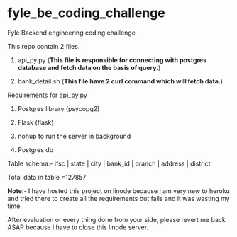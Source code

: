 # fyle_be_coding_challenge
Fyle Backend engineering coding challenge

This repo contain 2 files.
1) api_py.py (**This file is responsible for connecting with postgres database and fetch data on the basis of query.**)

2) bank_detail.sh (**This file have 2 curl command which will fetch data.**)

Requirements for api_py.py

1) Postgres library (psycopg2)

2) Flask (flask)

3) nohup to run the server in background

4) Postgres db

Table schema:-
ifsc | state | city | bank_id | branch | address | district

Total data in table =127857

**Note**:- I have hosted this project on linode because i am very new to heroku and tried there to create all the requirements but fails and it was wasting my time.

After evaluation or every thing done from your side, please revert me back ASAP because i have to close this linode server.
